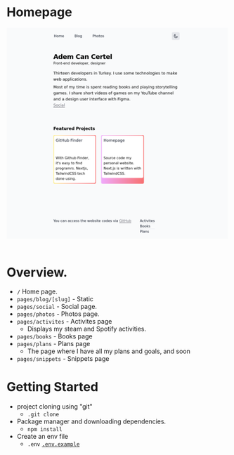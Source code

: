 # Homepage
<div align="center">
    <img alt='hompage' src="./store/demo.png" />
</div>

<br/>

# Overview.

- `/` Home page.
- `pages/blog/[slug]` - Static 
- `pages/social` - Social page.
- `pages/photos` - Photos page.
- `pages/activites` - Activites page
   - Displays my steam and Spotify activities.
- `pages/books` - Books page
- `pages/plans` - Plans page
   - The page where I have all my plans and goals, and soon
- `pages/snippets` - Snippets page

# Getting Started
- project cloning using "git"
  - `.git clone`
- Package manager and downloading dependencies.
  - `npm install`
- Create an env file
  - `.env`  [`.env.example`](https://github.com/AdemCanCertel/hompage/blob/main/.env.example)
